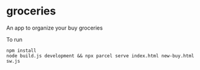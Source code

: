 # groceries
An app to organize your buy groceries

To run

```
npm install
node build.js development && npx parcel serve index.html new-buy.html sw.js
```
